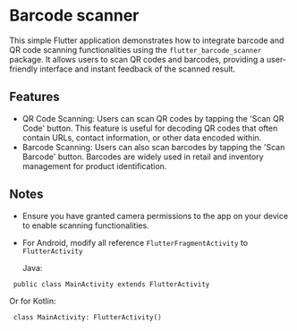 # Barcode scanner
This simple Flutter application demonstrates how to integrate barcode and QR code scanning functionalities using the `flutter_barcode_scanner` package. It allows users to scan QR codes and barcodes, providing a user-friendly interface and instant feedback of the scanned result.

## Features
- QR Code Scanning: Users can scan QR codes by tapping the 'Scan QR Code' button. This feature is useful for decoding QR codes that often contain URLs, contact information, or other data encoded within.
- Barcode Scanning: Users can also scan barcodes by tapping the 'Scan Barcode' button. Barcodes are widely used in retail and inventory management for product identification.

## Notes
- Ensure you have granted camera permissions to the app on your device to enable scanning functionalities.
- For Android, modify all reference `FlutterFragmentActivity` to `FlutterActivity`

  Java:

` public class MainActivity extends FlutterActivity`

  Or for Kotlin:

` class MainActivity: FlutterActivity()`